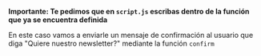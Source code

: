 **Importante: Te pedimos que en `script.js` escribas dentro de la función que ya se encuentra definida**

En este caso vamos a enviarle un mensaje de confirmación al usuario que diga "Quiere nuestro newsletter?" mediante la función `confirm`